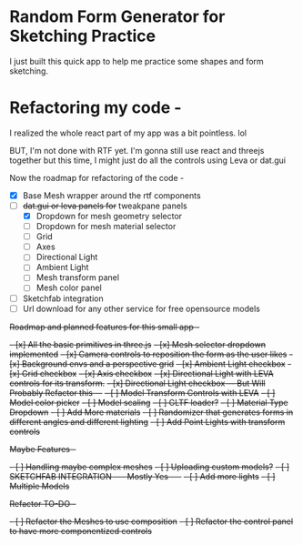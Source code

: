 # Random Form Generator for Sketching Practice

I just built this quick app to help me practice some shapes and form sketching.

# Refactoring my code -

I realized the whole react part of my app was a bit pointless. lol

BUT, I'm not done with RTF yet. I'm gonna still use react and threejs together but this time, I might just do all the controls using Leva or dat.gui

Now the roadmap for refactoring of the code -

- [x] Base Mesh wrapper around the rtf components
- [ ] ~~dat.gui or leva panels for~~ tweakpane panels
  - [x] Dropdown for mesh geometry selector
  - [ ] Dropdown for mesh material selector
  - [ ] Grid
  - [ ] Axes
  - [ ] Directional Light
  - [ ] Ambient Light
  - [ ] Mesh transform panel
  - [ ] Mesh color panel
- [ ] Sketchfab integration
- [ ] Url download for any other service for free opensource models

~~Roadmap and planned features for this small app -~~

~~- [x] All the basic primitives in three.js~~
~~- [x] Mesh selector dropdown implemented~~
~~- [x] Camera controls to reposition the form as the user likes~~
~~- [x] Background envs and a perspective grid~~
~~- [x] Ambient Light checkbox~~
~~- [x] Grid checkbox~~
~~- [x] Axis checkbox~~
~~- [x] Directional Light with LEVA controls for its transform.~~
~~- [x] Directional Light checkbox -- But Will Probably Refactor this --~~
~~- [ ] Model Transform Controls with LEVA~~
~~- [ ] Model color picker~~
~~- [ ] Model scaling~~
~~- [ ] GLTF loader?~~
~~- [ ] Material Type Dropdown~~
~~- [ ] Add More materials~~
~~- [ ] Randomizer that generates forms in different angles and different lighting~~
~~- [ ] Add Point Lights with transform controls~~

~~Maybe Features -~~

~~- [ ] Handling maybe complex meshes~~
~~- [ ] Uploading custom models?~~
~~- [ ] SKETCHFAB INTEGRATION --- Mostly Yes ---~~
~~- [ ] Add more lights~~
~~- [ ] Multiple Models~~

~~Refactor TO-DO -~~

~~- [ ] Refactor the Meshes to use composition~~
~~- [ ] Refactor the control panel to have more componentized controls~~
